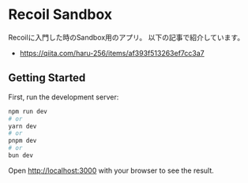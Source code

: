 # Recoil Sandbox

Recoilに入門した時のSandbox用のアプリ。
以下の記事で紹介しています。

- <https://qiita.com/haru-256/items/af393f513263ef7cc3a7>

## Getting Started

First, run the development server:

```bash
npm run dev
# or
yarn dev
# or
pnpm dev
# or
bun dev
```

Open [http://localhost:3000](http://localhost:3000) with your browser to see the result.
